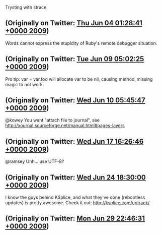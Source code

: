 Trysting with strace

(Originally on Twitter: [Thu Jun 04 01:28:41 +0000 2009](https://twitter.com/ezyang/status/2023942813))
----
Words cannot express the stupidity of Ruby's remote debugger situation.

(Originally on Twitter: [Tue Jun 09 05:02:25 +0000 2009](https://twitter.com/ezyang/status/2086126984))
----
Pro tip: var = var.foo will allocate var to be nil, causing method_missing magic to not work.

(Originally on Twitter: [Wed Jun 10 05:45:47 +0000 2009](https://twitter.com/ezyang/status/2100097485))
----
@kowey You want "attach file to journal", see http://xournal.sourceforge.net/manual.html#pages-layers

(Originally on Twitter: [Wed Jun 17 16:26:46 +0000 2009](https://twitter.com/ezyang/status/2208638237))
----
@ramsey Uhh... use UTF-8?

(Originally on Twitter: [Wed Jun 24 18:30:00 +0000 2009](https://twitter.com/ezyang/status/2314146236))
----
I know the guys behind KSplice, and what they've done (rebootless updates) is pretty awesome. Check it out: http://ksplice.com/uptrack/

(Originally on Twitter: [Mon Jun 29 22:46:31 +0000 2009](https://twitter.com/ezyang/status/2394742833))
----
